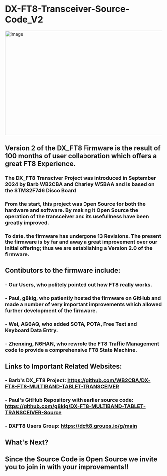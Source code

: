 # DX-FT8-Transceiver-Source-Code_V2

<img width="1050" height="334" alt="image" src="https://github.com/user-attachments/assets/7413b20f-af99-4005-b84a-3a4e1367aab7" />

## Version 2 of the DX_FT8 Firmware is the result of 100 months of user collaboration which offers a great FT8 Experience. 

### The DX_FT8 Transciver Project was introduced in September 2024 by Barb WB2CBA and Charley W5BAA and is based on the STM32F746 Disco Board
### From the start, this project was Open Source for both the hardware and software. By making it Open Source the operation of the transceiver and its usefullness have been greatly improved.
### To date, the firmware has undergone 13 Revisions. The present the firmware is by far and away a great improvement over our initial offering; thus we are establishing a Version 2.0 of the firmware.
###
## Contibutors to the firmware include:
### - Our Users, who politely pointed out how FT8 really works.
### - Paul, g8kig, who patiently hosted the firmware on GitHub and made a number of very important improvements which allowed further development of the firmware.
### - Wei, AG6AQ, who added SOTA, POTA, Free Text and Keyboard Data Entry.
### - Zhenxing, N6HAN, who rewrote the FT8 Traffic Management code to provide a comprehensive FT8 State Machine.
##
## Links to Important Related Websites:
### - Barb's DX_FT8 Project: https://github.com/WB2CBA/DX-FT8-FT8-MULTIBAND-TABLET-TRANSCEIVER
### - Paul's GitHub Repository with earlier source code: https://github.com/g8kig/DX-FT8-MULTIBAND-TABLET-TRANSCEIVER-Source
### - DXFT8 Users Group: https://dxft8.groups.io/g/main
## What's Next?
## Since the Source Code is Open Source we invite you to join in with your improvements!!

